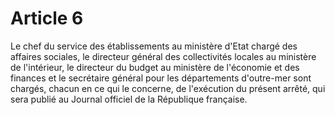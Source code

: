 # Article 6

Le chef du service des établissements au ministère d'Etat chargé des affaires sociales, le directeur général des collectivités locales au ministère de l'intérieur, le directeur du budget au ministère de l'économie et des finances et le secrétaire général pour les départements d'outre-mer sont chargés, chacun en ce qui le concerne, de l'exécution du présent arrêté, qui sera publié au Journal officiel de la République française.
